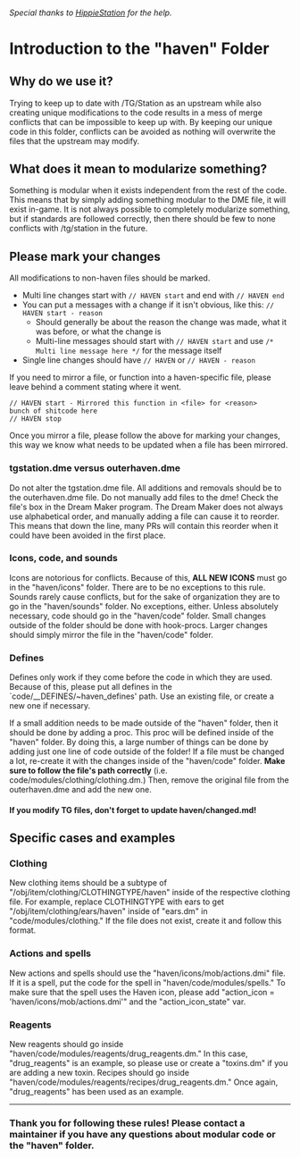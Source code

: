 ###### Special thanks to [HippieStation](https://github.com/HippieStation/HippieStation/blob/master/hippiestation/README.md) for the help.

# Introduction to the "haven" Folder

## Why do we use it?

Trying to keep up to date with /TG/Station as an upstream while also creating unique modifications to the code results in a mess of merge conflicts that can be impossible to keep up with. By keeping our unique code in this folder, conflicts can be avoided as nothing will overwrite the files that the upstream may modify.

## What does it mean to modularize something?

Something is modular when it exists independent from the rest of the code. This means that by simply adding something modular to the DME file, it will exist in-game. It is not always possible to completely modularize something, but if standards are followed correctly, then there should be few to none conflicts with /tg/station in the future.

## Please mark your changes

All modifications to non-haven files should be marked.

- Multi line changes start with `// HAVEN start` and end with `// HAVEN end`
- You can put a messages with a change if it isn't obvious, like this: `// HAVEN start - reason`
  - Should generally be about the reason the change was made, what it was before, or what the change is
  - Multi-line messages should start with `// HAVEN start` and use `/* Multi line message here */` for the message itself
- Single line changes should have `// HAVEN` or `// HAVEN - reason`

If you need to mirror a file, or function into a haven-specific file, please leave behind a comment stating where it went.

```
// HAVEN start - Mirrored this function in <file> for <reason>
bunch of shitcode here
// HAVEN stop
```

Once you mirror a file, please follow the above for marking your changes, this way we know what needs to be updated when a file has been mirrored.


### tgstation.dme versus outerhaven.dme

Do not alter the tgstation.dme file. All additions and removals should be to the outerhaven.dme file. Do not manually add files to the dme! Check the file's box in the Dream Maker program. The Dream Maker does not always use alphabetical order, and manually adding a file can cause it to reorder. This means that down the line, many PRs will contain this reorder when it could have been avoided in the first place.

### Icons, code, and sounds

Icons are notorious for conflicts. Because of this, **ALL NEW ICONS** must go in the "haven/icons" folder. There are to be no exceptions to this rule. Sounds rarely cause conflicts, but for the sake of organization they are to go in the "haven/sounds" folder. No exceptions, either. Unless absolutely necessary, code should go in the "haven/code" folder. Small changes outside of the folder should be done with hook-procs. Larger changes should simply mirror the file in the "haven/code" folder.

### Defines

Defines only work if they come before the code in which they are used. Because of this, please put all defines in the `code/__DEFINES/~haven_defines' path. Use an existing file, or create a new one if necessary.

If a small addition needs to be made outside of the "haven" folder, then it should be done by adding a proc. This proc will be defined inside of the "haven" folder. By doing this, a large number of things can be done by adding just one line of code outside of the folder! If a file must be changed a lot, re-create it with the changes inside of the "haven/code" folder. **Make sure to follow the file's path correctly** (i.e. code/modules/clothing/clothing.dm.) Then, remove the original file from the outerhaven.dme and add the new one.

#### If you modify TG files, don't forget to update haven/changed.md!

## Specific cases and examples

### Clothing

New clothing items should be a subtype of "/obj/item/clothing/CLOTHINGTYPE/haven" inside of the respective clothing file. For example, replace CLOTHINGTYPE with ears to get "/obj/item/clothing/ears/haven" inside of "ears.dm" in "code/modules/clothing." If the file does not exist, create it and follow this format.

### Actions and spells

New actions and spells should use the "haven/icons/mob/actions.dmi" file. If it is a spell, put the code for the spell in "haven/code/modules/spells." To make sure that the spell uses the Haven icon, please add "action_icon = 'haven/icons/mob/actions.dmi'" and the "action_icon_state" var.

### Reagents

New reagents should go inside "haven/code/modules/reagents/drug_reagents.dm." In this case, "drug_reagents" is an example, so please use or create a "toxins.dm" if you are adding a new toxin. Recipes should go inside "haven/code/modules/reagents/recipes/drug_reagents.dm." Once again, "drug_reagents" has been used as an example.

---

### Thank you for following these rules! Please contact a maintainer if you have any questions about modular code or the "haven" folder.
